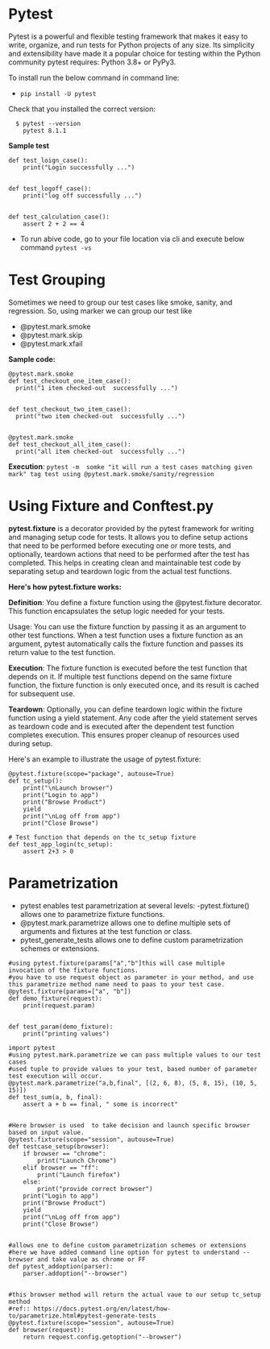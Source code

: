 # **Pytest**
Pytest is a powerful and flexible testing framework that makes it easy to write, organize, and run tests for Python projects of any size. Its simplicity and extensibility have made it a popular choice for testing within the Python community pytest requires: Python 3.8+ or PyPy3.

To install run the below command in command line:
- ``` pip install -U pytest ```

Check that you installed the correct version:
```
  $ pytest --version
    pytest 8.1.1
  ```

**Sample test** 
```
def test_loign_case():
    print("Login successfully ...")


def test_logoff_case():
    print("log off successfully ...")


def test_calculation_case():
    assert 2 + 2 == 4
```
- To run abive code, go to your file location via cli and execute below command
``` pytest -vs ```

# **Test Grouping**

Sometimes  we need to group our test cases like smoke, sanity, and regression. So, using marker we can group our test like 
  - @pytest.mark.smoke
  - @pytest.mark.skip
  - @pytest.mark.xfail

**Sample code:**
  ```
@pytest.mark.smoke
def test_checkout_one_item_case():
    print("1 item checked-out  successfully ...")


def test_checkout_two_item_case():
    print("two item checked-out  successfully ...")


@pytest.mark.smoke
def test_checkout_all_item_case():
    print("all item checked-out  successfully ...")
```
**Execution**: 
```pytest -m  somke "it will run a test cases matching given mark" tag test using @pytest.mark.smoke/sanity/regression```

# **Using Fixture and Conftest.py** 

**pytest.fixture** is a decorator provided by the pytest framework for writing and managing setup code for tests. It allows you to define setup actions that need to be performed before executing one or more tests, and optionally, teardown actions that need to be performed after the test has completed. This helps in creating clean and maintainable test code by separating setup and teardown logic from the actual test functions.

**Here's how pytest.fixture works:**

**Definition**: You define a fixture function using the @pytest.fixture decorator. This function encapsulates the setup logic needed for your tests.

Usage: You can use the fixture function by passing it as an argument to other test functions. When a test function uses a fixture function as an argument, pytest automatically calls the fixture function and passes its return value to the test function.

**Execution**: The fixture function is executed before the test function that depends on it. If multiple test functions depend on the same fixture function, the fixture function is only executed once, and its result is cached for subsequent use.

**Teardown**: Optionally, you can define teardown logic within the fixture function using a yield statement. Any code after the yield statement serves as teardown code and is executed after the dependent test function completes execution. This ensures proper cleanup of resources used during setup.

Here's an example to illustrate the usage of pytest.fixture:
```
@pytest.fixture(scope="package", autouse=True)
def tc_setup():
    print("\nLaunch browser")
    print("Login to app")
    print("Browse Product")
    yield
    print("\nLog off from app")
    print("Close Browse")

# Test function that depends on the tc_setup fixture
def test_app_login(tc_setup):
    assert 2+3 > 0
```

# **Parametrization** 

- pytest enables test parametrization at several levels:
-pytest.fixture() allows one to parametrize fixture functions.
- @pytest.mark.parametrize allows one to define multiple sets of arguments and fixtures at the test function or class.
- pytest_generate_tests allows one to define custom parametrization schemes or extensions.


``` 
#using pytest.fixture(params["a","b"]this will case multiple invocation of the fixture functions.
#you have to use request object as parameter in your method, and use this parametrize method name need to paas to your test case.
@pytest.fixture(params=["a", "b"])
def demo_fixture(request):
    print(request.param)


def test_param(demo_fixture):
    print("printing values")

import pytest
#using pytest.mark.parametrize we can pass multiple values to our test cases
#used tuple to provide values to your test, based number of parameter test execution will occur.
@pytest.mark.parametrize("a,b,final", [(2, 6, 8), (5, 8, 15), (10, 5, 15)])
def test_sum(a, b, final):
    assert a + b == final, " some is incorrect"


#Here browser is used  to take decision and launch specific browser based on input value.
@pytest.fixture(scope="session", autouse=True)
def testcase_setup(browser):
    if browser == "chrome":
        print("Launch Chrome")
    elif browser == "ff":
        print("Launch firefox")
    else:
        print("provide correct browser")
    print("Login to app")
    print("Browse Product")
    yield
    print("\nLog off from app")
    print("Close Browse")


#allows one to define custom parametrization schemes or extensions
#here we have added command line option for pytest to understand --browser and take value as chrome or FF
def pytest_addoption(parser):
    parser.addoption("--browser")


#this browser method will return the actual vaue to our setup tc_setup method
#ref:: https://docs.pytest.org/en/latest/how-to/parametrize.html#pytest-generate-tests
@pytest.fixture(scope="session", autouse=True)
def browser(request):
    return request.config.getoption("--browser")

```
